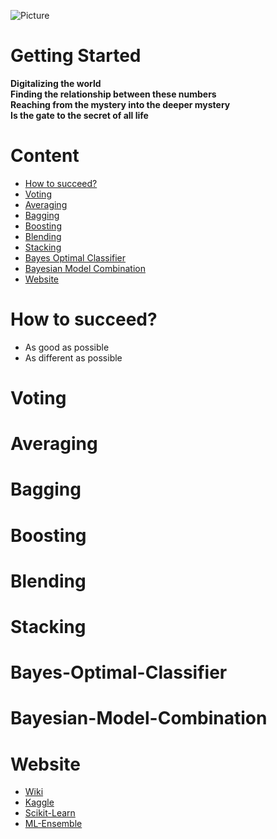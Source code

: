 ![Picture](https://github.com/pku-H2R/Feature-Engineering/blob/master/Picture/feature.jpg)

# Getting Started
**Digitalizing the world**  
**Finding the relationship between these numbers**   
**Reaching from the mystery into the deeper mystery**  
**Is the gate to the secret of all life**

# Content
* [How to succeed?](#How-to-succeed?)
* [Voting](#Voting)
* [Averaging](#Averaging)
* [Bagging](#Bagging)
* [Boosting](#Boosting)
* [Blending](#Blending)
* [Stacking](#Stacking)
* [Bayes Optimal Classifier](#Bayes-Optimal-Classifier)
* [Bayesian Model Combination](#Bayesian-Model-Combination)
* [Website](#Website)


# How to succeed?
* As good as possible
* As different as possible


# Voting


# Averaging


# Bagging


# Boosting


# Blending


# Stacking

# Bayes-Optimal-Classifier

# Bayesian-Model-Combination

# Website
* [Wiki](https://en.wikipedia.org/wiki/Ensemble_learning)
* [Kaggle](https://mlwave.com/kaggle-ensembling-guide/)
* [Scikit-Learn](https://scikit-learn.org/stable/modules/ensemble.html)
* [ML-Ensemble](http://ml-ensemble.com/)

